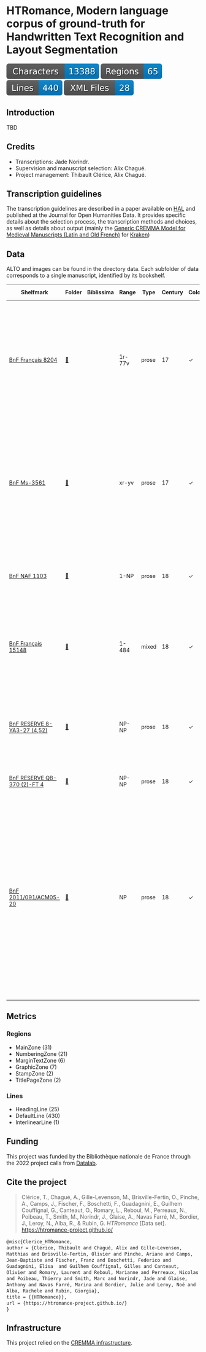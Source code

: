 HTRomance, Modern language corpus of ground-truth for Handwritten Text Recognition and Layout Segmentation
==========================================================================================================
![characters badge](badges/characters.svg) ![regions badge](badges/regions.svg) ![lines badge](badges/lines.svg) ![files badge](badges/files.svg)

<!-- Custom Zone -->

## Introduction

TBD

## Credits

- Transcriptions: Jade Norindr.
- Supervision and manuscript selection: Alix Chagué.
- Project management: Thibault Clérice, Alix Chagué.

<!-- Rien ne doit être modifié manuellement après la balise Start Auto -->

<!-- Start Auto -->

## Transcription guidelines

The transcription guidelines are described in a paper available on [HAL](https://hal-enc.archives-ouvertes.fr/hal-03828353) and published at the Journal for Open Humanities Data. It provides specific details about the selection process, the transcription methods and choices, as well as details about output (mainly the [Generic CREMMA Model for Medieval Manuscripts (Latin and Old French)](https://zenodo.org/record/7234166#.Y7f69afMJhE) for [Kraken](https://kraken.re))

## Data

ALTO and images can be found in the directory data. Each subfolder of data corresponds to a 
single manuscript, identified by its bookshelf.

<!-- BeginTable -->

| Shelfmark                                                                      | Folder                                                          | Biblissima   | Range   | Type   |   Century | Color   |   Main Zones |   Lines |   Characters | Genre             | Content                                                                                                                                                                                                                                                                                                                                                                            |
|--------------------------------------------------------------------------------|-----------------------------------------------------------------|--------------|---------|--------|-----------|---------|--------------|---------|--------------|-------------------|------------------------------------------------------------------------------------------------------------------------------------------------------------------------------------------------------------------------------------------------------------------------------------------------------------------------------------------------------------------------------------|
| [BnF Français 8204](https://gallica.bnf.fr/ark:/12148/btv1b8551123b)           | [🔗](modern-roman-languages/data/bnf-français-8204)             |              | 1r-77v  | prose  |        17 | ✓       |            7 |      45 |         1871 | armorial          | « Les noms et surnoms, qualitez, armes et seigneuries de tous les cardinaux, prelats et commandeurs de l'Ordre du St -Esprit, qui ont esté faicts par le très crestien roy de France et de Navarre, Louis treiziesme du nom... » (1610-1621).                                                                                                                                      |
| [BnF Ms-3561](https://gallica.bnf.fr/ark:/12148/btv1b52507329r)                | [🔗](modern-roman-languages/data/bnf-ms-3561)                   |              | xr-yv   | prose  |        17 | ✓       |            5 |      91 |         2393 | Traité            | « Testament politique de l'éminantissime Armand, cardinal duc de Richelieu, pair et grand admiral de France. ». « Testament politique de l'éminantissime Armand, cardinal duc de Richelieu, pair et grand admiral de France. » Tome Ier.                                                                                                                                           |
| [BnF NAF 1103](https://gallica.bnf.fr/ark:/12148/btv1b525110430)               | [🔗](modern-roman-languages/data/bnf-naf-1103)                  |              | 1-NP    | prose  |        18 | ✓       |            4 |      88 |         3274 | traité d'histoire | Abrégé de l'histoire de Marseille, depuis sa fondation jusqu'en 1733, par F. M[ALLAVAL], l'an 1733 ».                                                                                                                                                                                                                                                                              |
| [BnF Français 15148](https://gallica.bnf.fr/ark:/12148/btv1b525025055)         | [🔗](modern-roman-languages/data/bnf-français-15148)            |              | 1-484   | mixed  |        18 | ✓       |            4 |      81 |         1803 | prose             | « Pièces critiques et satyriques pour servir à l'histoire du tems. — A Pantin, chez Jean Satire, rue des Mauvaises Pensées, à la Sotise ».                                                                                                                                                                                                                                         |
| [BnF RESERVE 8-YA3-27 (4,52)](https://gallica.bnf.fr/ark:/12148/btv1b8442824z) | [🔗](modern-roman-languages/data/bnf-reserve-8-ya3-27-(-4,-52)) |              | NP-NP   | prose  |        18 | ✓       |            5 |     113 |         3509 | prose             | [Article CXX des Memoires pour l'histoire des Sciences et des Beaux arts. Jugemens sur les principaux ouvrages exposés au Louvre en 1751.]                                                                                                                                                                                                                                         |
| [BnF RESERVE QB-370 (2)-FT 4](https://gallica.bnf.fr/ark:/12148/btv1b6940199f) | [🔗](modern-roman-languages/data/bnf-reserve-qb-370-(-2)-ft-4)  |              | NP-NP   | prose  |        18 | ✓       |            2 |      22 |          538 | ordre royal       | Autographe de Louis XVI. Paris, 15 avril 1791                                                                                                                                                                                                                                                                                                                                      |
| [BnF 2011/091/ACM05-20](https://gallica.bnf.fr/ark:/12148/btv1b10466041s)      | [🔗](modern-roman-languages/data/bnf-2011/-091/-acm05-20)       |              | NP      | prose  |        18 | ✓       |            4 |      16 |          576 | lettre            | Archives du cabinet des médailles, série chronologique. Archives du cabinet des médailles (1794-an IX). Acquisitions provenant de la Monnaie, du Garde-meuble. Lettre de Capperonier au directeur général de l'Instruction publique, demandant la remise au Cabinet de la bordure contenant les miniatures de Louis XIV et sa famille par Antoine Benoist (Paris, 13 nivôse an V). |

<!-- EndTable -->

## Metrics

<!-- StartMetric -->

### Regions

- MainZone (31)
- NumberingZone (21)
- MarginTextZone (6)
- GraphicZone (7)
- StampZone (2)
- TitlePageZone (2)

### Lines

- HeadingLine (25)
- DefaultLine (430)
- InterlinearLine (1)

<!-- EndMetric -->

## Funding

This project was funded by the Bibliothèque nationale de France through the 2022 project calls from
[Datalab](https://www.bnf.fr/fr/bnf-datalab).

## Cite the project

> Clérice, T., Chagué, A., Gille-Levenson, M., Brisville-Fertin, O., Pinche, A., Camps, J., Fischer, F., Boschetti, F., Guadagnini, E., Guilhem Couffignal, G., Canteaut, O., Romary, L., Reboul, M., Perreaux, N., Poibeau, T., Smith, M., Norindr, J., Glaise, A., Navas Farré, M., Bordier, J., Leroy, N., Alba, R., & Rubin, G. *HTRomance* [Data set]. https://htromance-project.github.io/
```
@misc{Clerice_HTRomance,
author = {Clérice, Thibault and Chagué, Alix and Gille-Levenson, Matthias and Brisville-Fertin, Olivier and Pinche, Ariane and Camps, Jean-Baptiste and Fischer, Franz and Boschetti, Federico and Guadagnini, Elisa  and Guilhem Couffignal, Gilles and Canteaut, Olivier and Romary, Laurent and Reboul, Marianne and Perreaux, Nicolas and Poibeau, Thierry and Smith, Marc and Norindr, Jade and Glaise, Anthony and Navas Farré, Marina and Bordier, Julie and Leroy, Noé and Alba, Rachele and Rubin, Giorgia},
title = {{HTRomance}},
url = {https://htromance-project.github.io/}
}
```

## Infrastructure

This project relied on the [CREMMA infrastructure](https://www.dim-map.fr/projets-soutenus/cremma/).



